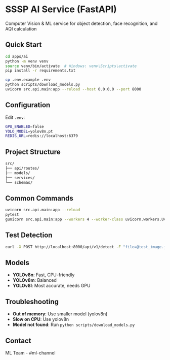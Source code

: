 # SSSP AI Service (FastAPI)
Computer Vision & ML service for object detection, face recognition, and AQI calculation

## Quick Start
```bash
cd apps/ai
python -m venv venv
source venv/bin/activate  # Windows: venv\Scripts\activate
pip install -r requirements.txt

cp .env.example .env
python scripts/download_models.py
uvicorn src.api.main:app --reload --host 0.0.0.0 --port 8000
```

## Configuration
Edit `.env`:
```bash
GPU_ENABLED=false
YOLO_MODEL=yolov8n.pt
REDIS_URL=redis://localhost:6379
```

## Project Structure
```bash
src/
├── api/routes/
├── models/
├── services/
└── schemas/
```

## Common Commands
```bash
uvicorn src.api.main:app --reload
pytest
gunicorn src.api.main:app --workers 4 --worker-class uvicorn.workers.UvicornWorker
```

## Test Detection
```bash
curl -X POST http://localhost:8000/api/v1/detect -F "file=@test_image.jpg"
```

## Models
- **YOLOv8n**: Fast, CPU-friendly
- **YOLOv8m**: Balanced
- **YOLOv8l**: Most accurate, needs GPU

## Troubleshooting
- **Out of memory**: Use smaller model (yolov8n)
- **Slow on CPU**: Use yolov8n
- **Model not found**: Run `python scripts/download_models.py`

## Contact
ML Team - #ml-channel
